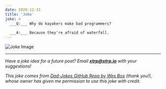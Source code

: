```yaml
---
date: 2020-12-31
title: 'Joke'
joke: >
  ___Q:___ Why do kayakers make bad programmers?
  
  ___A:___ Because they're afraid of waterfall.
---
```


![Joke Image](https://private.xtrp.io/projects/DailyDeveloperJokes/public_image_server/images/5e1259082460c.png)

---
*Have a joke idea for a future post? Email **[xtrp@xtrp.io](mailto:xtrp@xtrp.io)** with your suggestions!*

*This joke comes from [Dad-Jokes GitHub Repo by Wes Bos](https://github.com/wesbos/dad-jokes) (thank you!), whose owner has given me permission to use this joke with credit.*

<!-- 
Joke text:
**Q:** Why do kayakers make bad programmers?

**A:** Because they're afraid of waterfall.
 -->

